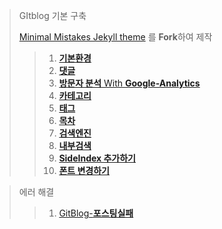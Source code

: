 > GItblog 기본 구축
>
> [Minimal Mistakes Jekyll theme](https://github.com/mmistakes/minimal-mistakes) 를 **Fork**하여 제작
>
> > 1. [**기본환경**]({{site.url}}/gitblog/GitBlog-기본환경)
> > 1. [**댓글**]({{site.url}}/gitblog/GitBlog-댓글)
> > 1. [**방문자 분석** With **Google-Analytics**]({{site.url}}/gitblog/GitBlog-Google-Analytics)
> > 1. [**카테고리**]({{site.url}}/gitblog/GitBlog-Category)
> > 1. [**태그**]({{site.url}}/gitblog/GitBlog-Tags)
> > 1. [**목차**]({{site.url}}/gitblog/GitBlog-TOC)
> > 1. [**검색엔진**]({{site.url}}/gitblog/GitBlog-SearchEngine)
> > 1. [**내부검색**]({{site.url}}/gitblog/GitBlog-내부검색)
> > 1. [**SideIndex 추가하기**]({{site.url}}/gitblog/GitBlog-sidebar인덱스)
> > 1. [**폰트 변경하기**]({{site.url}}/gitblog/GitBlog-Font)

> 에러 해결
>
> > 1. [GitBlog-**포스팅실패**]({{site.url}}/gitblog/GitBlog-포스팅실패)
